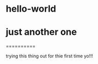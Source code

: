 # hello-world
just another one
==========
==========

trying this thing out for thie first time yo!!!
